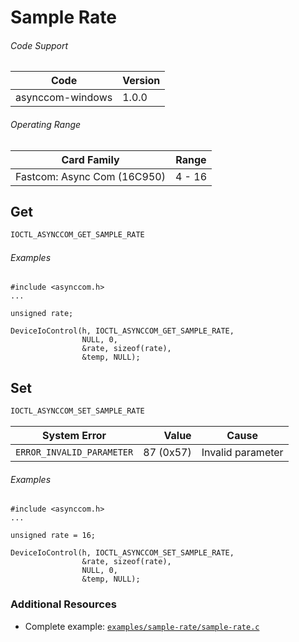 # Sample Rate

###### Code Support
| Code | Version |
| ---- | ------- |
| asynccom-windows | 1.0.0 |

###### Operating Range
| Card Family | Range |
| ----------- | ----- |
| Fastcom: Async Com (16C950) | 4 - 16 |


## Get
```c
IOCTL_ASYNCCOM_GET_SAMPLE_RATE
```

###### Examples
```
#include <asynccom.h>
...

unsigned rate;

DeviceIoControl(h, IOCTL_ASYNCCOM_GET_SAMPLE_RATE,
				NULL, 0,
				&rate, sizeof(rate),
				&temp, NULL);
```


## Set
```c
IOCTL_ASYNCCOM_SET_SAMPLE_RATE
```

| System Error | Value | Cause |
| ------------ | -----:| ----- |
| `ERROR_INVALID_PARAMETER` | 87 (0x57) | Invalid parameter |

###### Examples
```
#include <asynccom.h>
...

unsigned rate = 16;

DeviceIoControl(h, IOCTL_ASYNCCOM_SET_SAMPLE_RATE,
				&rate, sizeof(rate),
				NULL, 0,
				&temp, NULL);
```


### Additional Resources
- Complete example: [`examples/sample-rate/sample-rate.c`](../examples/sample-rate/sample-rate.c)

